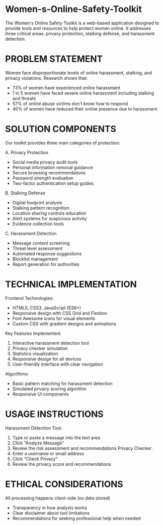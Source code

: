 # Women-s-Online-Safety-Toolkit
The Women's Online Safety Toolkit is a web-based application designed to provide tools and resources to help protect women online. It addresses three critical areas: privacy protection, stalking defense, and harassment detection.
# PROBLEM STATEMENT
Women face disproportionate levels of online harassment, stalking, and privacy violations. Research shows that:
- 73% of women have experienced online harassment
- 1 in 5 women have faced severe online harassment including stalking and threats
- 57% of online abuse victims don't know how to respond
- 40% of women have reduced their online presence due to harassment
# SOLUTION COMPONENTS
Our toolkit provides three main categories of protection:

A. Privacy Protection
- Social media privacy audit tools
- Personal information removal guidance
- Secure browsing recommendations
- Password strength evaluation
- Two-factor authentication setup guides

B. Stalking Defense
- Digital footprint analysis
- Stalking pattern recognition
- Location sharing controls education
- Alert systems for suspicious activity
- Evidence collection tools

C. Harassment Detection
- Message content screening
- Threat level assessment
- Automated response suggestions
- Blocklist management
- Report generation for authorities
# TECHNICAL IMPLEMENTATION
Frontend Technologies:
- HTML5, CSS3, JavaScript (ES6+)
- Responsive design with CSS Grid and Flexbox
- Font Awesome icons for visual elements
- Custom CSS with gradient designs and animations

Key Features Implemented:
1. Interactive harassment detection tool
2. Privacy checker simulation
3. Statistics visualization
4. Responsive design for all devices
5. User-friendly interface with clear navigation

Algorithms:
- Basic pattern matching for harassment detection
- Simulated privacy scoring algorithm
- Responsive UI components
# USAGE INSTRUCTIONS
Harassment Detection Tool:
1. Type or paste a message into the text area
2. Click "Analyze Message"
3. Review the risk assessment and recommendations
Privacy Checker:
1. Enter a username or email address
2. Click "Check Privacy"
3. Review the privacy score and recommendations

# ETHICAL CONSIDERATIONS
 All processing happens client-side (no data stored)
- Transparency in how analysis works
- Clear disclaimer about tool limitations
- Recommendations for seeking professional help when needed

